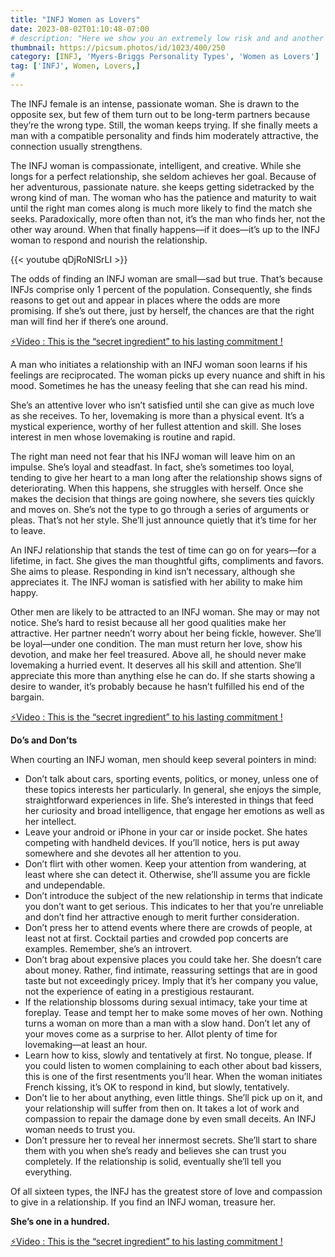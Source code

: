 ```yaml
---
title: "INFJ Women as Lovers"
date: 2023-08-02T01:10:48-07:00
# description: "Here we show you an extremely low risk and and another medium risk approach to earn passive income "
thumbnail: https://picsum.photos/id/1023/400/250
category: [INFJ, 'Myers-Briggs Personality Types', 'Women as Lovers']
tag: ['INFJ', Women, Lovers,]
# 
---
```


The INFJ female is an intense, passionate woman. She is drawn to the opposite sex, but few of them turn out to be long-term partners because they’re the wrong type. Still, the woman keeps trying. If she finally meets a man with a compatible personality and finds him moderately attractive, the connection usually strengthens.

The INFJ woman is compassionate, intelligent, and creative. While she longs for a perfect relationship, she seldom achieves her goal. Because of her adventurous, passionate nature. she keeps getting sidetracked by the wrong kind of man. The woman who has the patience and maturity to wait until the right man comes along is much more likely to find the match she seeks.  Paradoxically, more often than not, it’s the man who finds her, not the other way around. When that finally happens—if it does—it’s up to the INFJ woman to respond and nourish the relationship.


{{< youtube qDjRoNlSrLI >}}


The odds of finding an INFJ woman are small—sad but true. That’s because INFJs comprise only 1 percent of the population. Consequently, she finds reasons to get out and appear in places where the odds are more promising. If she’s out there, just by herself, the chances are that the right man will find her if there’s one around.

<p><a id="aflink" href="https://hop.clickbank.net/?affiliate=klayu&vendor=hissecret&lp=0" class="one" target="_blank" title="⚡Video : This is the “secret ingredient” to his lasting commitment !">⚡Video : This is the “secret ingredient” to his lasting commitment !</a></p>


A man who initiates a relationship with an INFJ woman soon learns if his feelings are reciprocated. The woman picks up every nuance and shift in his mood. Sometimes he has the uneasy feeling that she can read his mind.

She’s an attentive lover who isn’t satisfied until she can give as much love as she receives. To her, lovemaking is more than a physical event. It’s a mystical experience, worthy of her fullest attention and skill. She loses interest in men whose lovemaking is routine and rapid.

The right man need not fear that his INFJ woman will leave him on an impulse. She’s loyal and steadfast. In fact, she’s sometimes too loyal, tending to give her heart to a man long after the relationship shows signs of deteriorating.  When this happens, she struggles with herself. Once she makes the decision that things are going nowhere, she severs ties quickly and moves on. She’s not the type to go through a series of arguments or pleas. That’s not her style. She’ll just announce quietly that it’s time for her to leave.

An INFJ relationship that stands the test of time can go on for years—for a lifetime, in fact. She gives the man thoughtful gifts, compliments and favors. She aims to please. Responding in kind isn’t necessary, although she appreciates it. The INFJ woman is satisfied with her ability to make him happy.

Other men are likely to be attracted to an INFJ woman. She may or may not notice. She’s hard to resist because all her good qualities make her attractive. Her partner needn’t worry about her being fickle, however. She’ll be loyal—under one condition. The man must return her love, show his devotion, and make her feel treasured. Above all, he should never make lovemaking a hurried event. It deserves all his skill and attention. She’ll appreciate this more than anything else he can do. If she starts showing a desire to wander, it’s probably because he hasn’t fulfilled his end of the bargain.

<p><a id="aflink" href="https://hop.clickbank.net/?affiliate=klayu&vendor=hissecret&lp=0" class="one" target="_blank" title="⚡Video : This is the “secret ingredient” to his lasting commitment !">⚡Video : This is the “secret ingredient” to his lasting commitment !</a></p>

**Do’s and Don’ts**

When courting an INFJ woman, men should keep several pointers in mind:

* Don’t talk about cars, sporting events, politics, or money, unless one of these topics interests her particularly. In general, she enjoys the simple, straightforward experiences in life. She’s interested in things that feed her curiosity and broad intelligence, that engage her emotions as well as her intellect.
* Leave your android or iPhone in your car or inside pocket. She hates competing with handheld devices. If you’ll notice, hers is put away somewhere and she devotes all her attention to you.
* Don’t flirt with other women. Keep your attention from wandering, at least where she can detect it. Otherwise, she’ll assume you are fickle and undependable.
* Don’t introduce the subject of the new relationship in terms that indicate you don’t want to get serious. This indicates to her that you’re unreliable and don’t find her attractive enough to merit further consideration.
* Don’t press her to attend events where there are crowds of people, at least not at first. Cocktail parties and crowded pop concerts are examples. Remember, she’s an introvert.
* Don’t brag about expensive places you could take her. She doesn’t care about money. Rather, find intimate, reassuring settings that are in good taste but not exceedingly pricey. Imply that it’s her company you value, not the experience of eating in a prestigious restaurant.
* If the relationship blossoms during sexual intimacy, take your time at foreplay. Tease and tempt her to make some moves of her own. Nothing turns a woman on more than a man with a slow hand. Don’t let any of your moves come as a surprise to her. Allot plenty of time for lovemaking—at least an hour.
* Learn how to kiss, slowly and tentatively at first. No tongue, please. If you could listen to women complaining to each other about bad kissers, this is one of the first resentments you’ll hear. When the woman initiates French kissing, it’s OK to respond in kind, but slowly, tentatively.
* Don’t lie to her about anything, even little things. She’ll pick up on it, and your relationship will suffer from then on. It takes a lot of work and compassion to repair the damage done by even small deceits. An INFJ woman needs to trust you.
* Don’t pressure her to reveal her innermost secrets. She’ll start to share them with you when she’s ready and believes she can trust you completely. If the relationship is solid, eventually she’ll tell you everything.

Of all sixteen types, the INFJ has the greatest store of love and compassion to give in a relationship. If you find an INFJ woman, treasure her. 

**She’s one in a hundred.**

<p><a id="aflink" href="https://hop.clickbank.net/?affiliate=klayu&vendor=hissecret&lp=0" class="one" target="_blank" title="⚡Video : This is the “secret ingredient” to his lasting commitment !">⚡Video : This is the “secret ingredient” to his lasting commitment !</a></p>

<!-- <p><a id="aflink" href="https://hop.clickbank.net/?affiliate=klayu&vendor=hissecret&lp=0" class="one" target="_blank" title="⚡Video : This is the “secret ingredient” to his lasting commitment !">⚡Video : This is the “secret ingredient” to his lasting commitment !</a></p> -->

